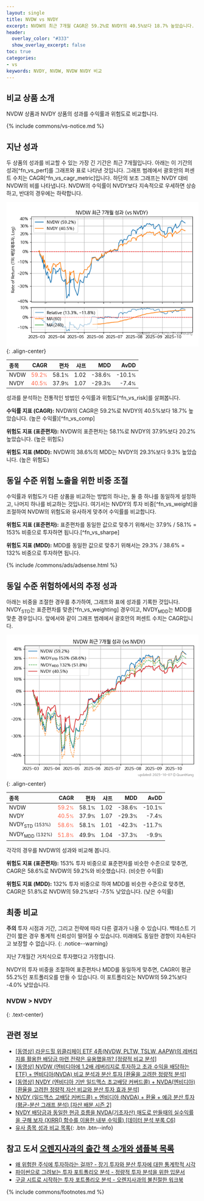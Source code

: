 ```yaml
---
layout: single
title: NVDW vs NVDY
excerpt: NVDW의 최근 7개월 CAGR은 59.2%로 NVDY의 40.5%보다 18.7% 높았습니다.
header:
  overlay_color: "#333"
  show_overlay_excerpt: false
toc: true
categories:
- vs
keywords: NVDY, NVDW, NVDW NVDY 비교
---
```


## 비교 상품 소개


NVDW 상품과 NVDY 상품의 성과를 수익률과 위험도로 비교합니다.





{% include commons/vs-notice.md %}

## 지난 성과

두 상품의 성과를 비교할 수 있는 가장 긴 기간은 최근 7개월입니다. 아래는 이 기간의 성과[^fn_vs_perf]를 그래프와 표로 나타낸 것입니다.
그래프 범례에서 괄호안의 퍼센트 수치는 CAGR[^fn_vs_cagr_metric]입니다.
하단의 보조 그래프는 NVDY 대비 NVDW의 비를 나타냅니다.
NVDW의 수익률이 NVDY보다 지속적으로 우세하면 상승하고, 반대의 경우에는 하락합니다.

![NVDW](/vs/images/nvdw-vs-nvdy_dual.png){: .align-center}

| **종목** | **CAGR** | **편차** | **샤프** | **MDD** | **AvDD** |
| :------------ | ------: | -----------: | -------: | ------: | -------: |
| NVDW | <span style="color: tomato">59.2<small>%</small></span> | 58.1<small>%</small> | 1.02 | -38.6<small>%</small> | -10.1<small>%</small> |
| NVDY | <span style="color: tomato">40.5<small>%</small></span> | 37.9<small>%</small> | 1.07 | -29.3<small>%</small> | -7.4<small>%</small> |

<!-- more -->


성과를 분석하는 전통적인 방법인 수익률과 위험도[^fn_vs_risk]를 살펴봅니다.

**수익률 지표 (CAGR):** NVDW의 CAGR은 59.2%로 NVDY의 40.5%보다 18.7% 높았습니다. (높은 수익률)[^fn_vs_comp]

**위험도 지표 (표준편차):** NVDW의 표준편차는 58.1%로 NVDY의 37.9%보다 20.2% 높았습니다. (높은 위험도)

**위험도 지표 (MDD):** NVDW의 38.6%의 MDD는 NVDY의 29.3%보다 9.3% 높았습니다. (높은 위험도)



## 동일 수준 위험 노출을 위한 비중 조절

수익률과 위험도가 다른 상품을 비교하는 방법의 하나는, 둘 중 하나를 동일하게 설정하고, 나머지 하나를 비교하는 것입니다.
여기서는 NVDY의 투자 비중[^fn_vs_weight]을 조절하여 NVDW의 위험도와 유사하게 맞추어 수익률를 비교합니다.

**위험도 지표 (표준편차):** 표준편차를 동일한 값으로 맞추기 위해서는 37.9% / 58.1% = 153% 비중으로 투자하면 됩니다.[^fn_vs_sharpe]

**위험도 지표 (MDD):** MDD를 동일한 값으로 맞추기 위해서는 29.3% / 38.6% = 132% 비중으로 투자하면 됩니다.


{% include /commons/ads/adsense.html %}



## 동일 수준 위험하에서의 추정 성과

아래는 비중을 조절한 경우를 추가하여, 그래프와 표에 성과를 기록한 것입니다.
NVDY<sub>STD</sub>는 표준편차를 맞춘[^fn_vs_weighting] 경우이고, NVDY<sub>MDD</sub>는 MDD를 맞춘 경우입니다.
앞에서와 같이 그래프 범례에서 괄호안의 퍼센트 수치는 CAGR입니다.


![NVDW](/vs/images/nvdw-vs-nvdy.png){: .align-center}



| **종목** | **CAGR** | **편차** | **샤프** | **MDD** | **AvDD** |
| :------------ | ------: | -----------: | -------: | ------: | -------: |
| NVDW | <span style="color: tomato">59.2<small>%</small></span> | 58.1<small>%</small> | 1.02 | -38.6<small>%</small> | -10.1<small>%</small> |
| NVDY | <span style="color: tomato">40.5<small>%</small></span> | 37.9<small>%</small> | 1.07 | -29.3<small>%</small> | -7.4<small>%</small> |
| NVDY<sub>STD</sub> <small>(153%)</small> | <span style="color: tomato">58.6<small>%</small></span> | 58.1<small>%</small> | 1.01 | -42.3<small>%</small> | -11.7<small>%</small> |
| NVDY<sub>MDD</sub> <small>(132%)</small> | <span style="color: tomato">51.8<small>%</small></span> | 49.9<small>%</small> | 1.04 | -37.3<small>%</small> | -9.9<small>%</small> |



각각의 경우를 NVDW의 성과와 비교해 봅니다.

**위험도 지표 (표준편차):** 153% 투자 비중으로 표준편차를 비슷한 수준으로 맞추면, CAGR은 58.6%로 NVDW의 59.2%와 비슷했습니다. (비슷한 수익률)

**위험도 지표 (MDD):** 132% 투자 비중으로 하여 MDD를 비슷한 수준으로 맞추면, CAGR은 51.8%로 NVDW의 59.2%보다 -7.5% 낮았습니다. (낮은 수익률)




## 최종 비교

**주의** 투자 시점과 기간, 그리고 전략에 따라 다른 결과가 나올 수 있습니다. 백테스트 기간이 짧은 경우 통계적 신뢰성이 떨어질 수 있습니다. 미래에도 동일한 경향이 지속된다고 보장할 수 없습니다.
{: .notice--warning}

지난 7개월간 거치식으로 투자했다고 가정합니다.

NVDY의 투자 비중을 조절하여 표준편차나 MDD를 동일하게 맞추면, CAGR이 평균 55.2%인 포트폴리오를 만들 수 있습니다.
이 포트폴리오는 NVDW의 59.2%보다 -4.0% 낮았습니다.

### NVDW &gt; NVDY
{: .text-center}


## 관련 정보

- [[동영상] 라운드힐 위클리페이 ETF 4종(NVDW, PLTW, TSLW, AAPW)의 레버리지를 활용한 배당금 마련 전략은 유용했을까? [정량적 비교 분석]](https://youtu.be/zoVCr4Jp8z4)
- [[동영상] NVDW (엔비디아에 1.2배 레버리지로 투자하고 초과 수익을 배당하는 ETF) + 엔비디아(NVDA) 비교 분석과 분산 투자 [환율을 고려한 정량적 분석]](https://youtu.be/IjR9ra06TV0)
- [[동영상] NVDY (엔비디아 기반 일드맥스 초고배당 커버드콜) + NVDA(엔비디아) [환율을 고려한 정량적 자산 비교와 분산 투자 효과 분석]](https://youtu.be/LimQ1aza0E8)
- [NVDY (일드맥스 고배당 커버드콜) + 엔비디아 (NVDA) + 환율 + 예금 분산 투자 (평균-분산 그래프 분석) [자산 배분 시즌 2]](https://m.blog.naver.com/onuri2005/223937183650)
- [NVDY 배당금과 동일한 현금 흐름을 NVDA(기초자산) 매도로 만들때의 실수익률을 구해 보자 (XIRR() 함수를 이용한 내부 수익률) [데이터 분석 부록 C6]](https://kongdori.tistory.com/689)
- [유사 종목 성과 비교 목록](/vs/){: .btn .btn--info}


## 참고 도서 [오렌지사과의 출간 책 소개와 샘플북 목록](https://kongdori.tistory.com/691)

- [왜 위험한 주식에 투자하라는 걸까? - 장기 투자와 분산 투자에 대한 통계학적 시각](https://kongdori.tistory.com/421)
- [파이썬으로 그려보는 투자 포트폴리오 분석  - 정량적 투자 분석을 위한 입문서](https://kongdori.tistory.com/643)
- [구글 시트로 시작하는 투자 포트폴리오 분석 - 오렌지사과의 불친절한 워크북](https://kongdori.tistory.com/449)

{% include commons/footnotes.md %}